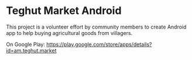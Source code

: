 Teghut Market Android
=========================

This project is a volunteer effort by community members to create Android app to help buying agricultural goods from villagers.

On Google Play: https://play.google.com/store/apps/details?id=am.teghut.market
